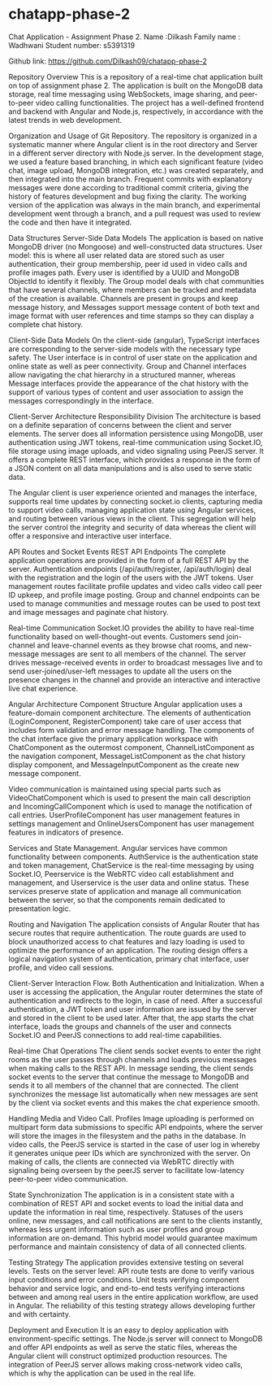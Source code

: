 # chatapp-phase-2
Chat Application - Assignment Phase 2.
Name :Dilkash 
Family name : Wadhwani
Student number: s5391319



Github link: https://github.com/Dilkash09/chatapp-phase-2



Repository Overview
This is a repository of a real-time chat application built on top of assignment phase 2. The application is built on the MongoDB data storage, real time messaging using WebSockets, image sharing, and peer-to-peer video calling functionalities. The project has a well-defined frontend and backend with Angular and Node.js, respectively, in accordance with the latest trends in web development.

Organization and Usage of Git Repository.
The repository is organized in a systematic manner where Angular client is in the root directory and Server in a different server directory with Node.js server. In the development stage, we used a feature based branching, in which each significant feature (video chat, image upload, MongoDB integration, etc.) was created separately, and then integrated into the main branch. Frequent commits with explanatory messages were done according to traditional commit criteria, giving the history of features development and bug fixing the clarity. The working version of the application was always in the main branch, and experimental development went through a branch, and a pull request was used to review the code and then have it integrated.

Data Structures
Server-Side Data Models
The application is based on native MongoDB driver (no Mongoose) and well-constructed data structures. User model: this is where all user related data are stored such as user authentication, their group membership, peer id used in video calls and profile images path. Every user is identified by a UUID and MongoDB ObjectId to identify it flexibly. The Group model deals with chat communities that have several channels, where members can be tracked and metadata of the creation is available. Channels are present in groups and keep message history, and Messages support message content of both text and image format with user references and time stamps so they can display a complete chat history.

Client-Side Data Models
On the client-side (angular), TypeScript interfaces are corresponding to the server-side models with the necessary type safety. The User interface is in control of user state on the application and online state as well as peer connectivity. Group and Channel interfaces allow navigating the chat hierarchy in a structured manner, whereas Message interfaces provide the appearance of the chat history with the support of various types of content and user association to assign the messages correspondingly in the interface.

Client-Server Architecture
Responsibility Division
The architecture is based on a definite separation of concerns between the client and server elements. The server does all information persistence using MongoDB, user authentication using JWT tokens, real-time communication using Socket.IO, file storage using image uploads, and video signaling using PeerJS server. It offers a complete REST interface, which provides a response in the form of a JSON content on all data manipulations and is also used to serve static data.

The Angular client is user experience oriented and manages the interface, supports real time updates by connecting socket.io clients, capturing media to support video calls, managing application state using Angular services, and routing between various views in the client. This segregation will help the server control the integrity and security of data whereas the client will offer a responsive and interactive user interface.

API Routes and Socket Events
REST API Endpoints
The complete application operations are provided in the form of a full REST API by the server. Authentication endpoints (/api/auth/register, /api/auth/login) deal with the registration and the login of the users with the JWT tokens. User management routes facilitate profile updates and video calls video call peer ID upkeep, and profile image posting. Group and channel endpoints can be used to manage communities and message routes can be used to post text and image messages and paginate chat history.

Real-time Communication
Socket.IO provides the ability to have real-time functionality based on well-thought-out events. Customers send join-channel and leave-channel events as they browse chat rooms, and new-message messages are sent to all members of the channel. The server drives message-received events in order to broadcast messages live and to send user-joined/user-left messages to update all the users on the presence changes in the channel and provide an interactive and interactive live chat experience.

Angular Architecture
Component Structure
Angular application uses a feature-domain component architecture. The elements of authentication (LoginComponent, RegisterComponent) take care of user access that includes form validation and error message handling. The components of the chat interface give the primary application workspace with ChatComponent as the outermost component, ChannelListComponent as the navigation component, MessageListComponent as the chat history display component, and MessageInputComponent as the create new message component.

Video communication is maintained using special parts such as VideoChatComponent which is used to present the main call description and IncomingCallComponent which is used to manage the notification of call entries. UserProfileComponent has user management features in settings management and OnlineUsersComponent has user management features in indicators of presence.

Services and State Management.
Angular services have common functionality between components. AuthService is the authentication state and token management, ChatService is the real-time messaging by using Socket.IO, Peerservice is the WebRTC video call establishment and management, and Userservice is the user data and online status. These services preserve state of application and manage all communication between the server, so that the components remain dedicated to presentation logic.

Routing and Navigation
The application consists of Angular Router that has secure routes that require authentication. The route guards are used to block unauthorized access to chat features and lazy loading is used to optimize the performance of an application. The routing design offers a logical navigation system of authentication, primary chat interface, user profile, and video call sessions.

Client-Server Interaction Flow.
Both Authentication and Initialization.
When a user is accessing the application, the Angular router determines the state of authentication and redirects to the login, in case of need. After a successful authentication, a JWT token and user information are issued by the server and stored in the client to be used later. After that, the app starts the chat interface, loads the groups and channels of the user and connects Socket.IO and PeerJS connections to add real-time capabilities.

Real-time Chat Operations
The client sends socket events to enter the right rooms as the user passes through channels and loads previous messages when making calls to the REST API. In message sending, the client sends socket events to the server that continue the message to MongoDB and sends it to all members of the channel that are connected. The client synchronizes the message list automatically when new messages are sent by the client via socket events and this makes the chat experience smooth.

Handling Media and Video Call.
Profiles Image uploading is performed on multipart form data submissions to specific API endpoints, where the server will store the images in the filesystem and the paths in the database. In video calls, the PeerJS service is started in the case of user log in whereby it generates unique peer IDs which are synchronized with the server. On making of calls, the clients are connected via WebRTC directly with signaling being overseen by the peerJS server to facilitate low-latency peer-to-peer video communication.

State Synchronization
The application is in a consistent state with a combination of REST API and socket events to load the initial data and update the information in real time, respectively. Statuses of the users online, new messages, and call notifications are sent to the clients instantly, whereas less urgent information such as user profiles and group information are on-demand. This hybrid model would guarantee maximum performance and maintain consistency of data of all connected clients.

Testing Strategy
The application provides extensive testing on several levels. Tests on the server level: API route tests are done to verify various input conditions and error conditions. Unit tests verifying component behavior and service logic, and end-to-end tests verifying interactions between and among real users in the entire application workflow, are used in Angular. The reliability of this testing strategy allows developing further and with certainty.

Deployment and Execution
It is an easy to deploy application with environment-specific settings. The Node.js server will connect to MongoDB and offer API endpoints as well as serve the static files, whereas the Angular client will construct optimized production resources. The integration of PeerJS server allows making cross-network video calls, which is why the application can be used in the real life.



